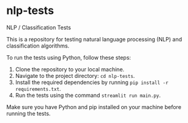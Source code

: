 # nlp-tests
NLP / Classification Tests


This is a repository for testing natural language processing (NLP) and classification algorithms.

To run the tests using Python, follow these steps:

1. Clone the repository to your local machine.
2. Navigate to the project directory: `cd nlp-tests`.
3. Install the required dependencies by running `pip install -r requirements.txt`.
4. Run the tests using the command `streamlit run main.py`.

Make sure you have Python and pip installed on your machine before running the tests.